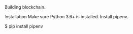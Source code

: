 Building blockchain.

Installation
Make sure Python 3.6+ is installed.
Install pipenv.

$ pip install pipenv
